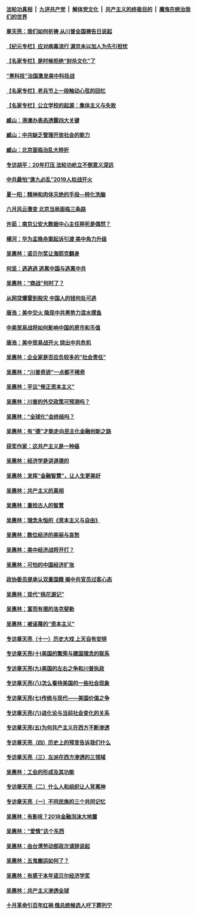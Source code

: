 ####  [法轮功真相](../../../../basic/blob/master/README.md?t=07070102) &nbsp;|&nbsp; [九评共产党](../../../../9ping.md/blob/master/README.md?t=07070102) &nbsp;|&nbsp; [解体党文化](../../../../jtdwh.md/blob/master/README.md?t=07070102)  &nbsp;|&nbsp; [共产主义的终极目的](../../../../gczydzjmd.md/blob/master/README.md?t=07070102) &nbsp;|&nbsp; [魔鬼在统治我们的世界](../../../../mgztzwmdsj.md/blob/master/README.md?t=07070102) 

#### [章天亮：我们如何祈祷 从川普全国祷告日说起](../pages/nsc423/n11944627.md?t=07070102) 

#### [【纪元专栏】应对病毒流行 渥京未以加人为先引担忧](../pages/nsc423/n11875714.md?t=07070102) 

#### [【名家专栏】是时候拒绝“封杀文化”了](../pages/nsc423/n11814093.md?t=07070102) 

#### [“黑科技”治国激发美中科技战](../pages/nsc423/n11638056.md?t=07070102) 

#### [【名家专栏】老兵节上一段触动心弦的回忆](../pages/nsc423/n11646016.md?t=07070102) 

#### [【名家专栏】公立学校的起源：集体主义与失败](../pages/nsc423/n11601833.md?t=07070102) 

#### [臧山：港澳办表态透露四大关键](../pages/nsc423/n11421628.md?t=07070102) 

#### [臧山：中共缺乏管理开放社会的能力](../pages/nsc423/n11407457.md?t=07070102) 

#### [臧山：北京面临治乱大转折](../pages/nsc423/n11406895.md?t=07070102) 

#### [专访胡平：20年打压 法轮功屹立不倒意义深远](../pages/nsc423/n11398800.md?t=07070102) 

#### [中共最怕“逢九必乱”2019人权战开火](../pages/nsc423/n11385248.md?t=07070102) 

#### [夏一阳：精神和肉体灭绝的手段—转化洗脑](../pages/nsc423/n11368250.md?t=07070102) 

#### [六月风云激变 北京当局面临三条路](../pages/nsc423/n11313668.md?t=07070102) 

#### [许茹：南京公安大数据中心主任猝死是偶然？](../pages/nsc423/n11064744.md?t=07070102) 

#### [横河：华为孟晚舟案起诉引渡 美中角力升级](../pages/nsc423/n11027230.md?t=07070102) 

#### [吴惠林：诺贝尔奖让海耶克翻身](../pages/nsc423/n10890049.md?t=07070102) 

#### [何坚：逃逃逃 逃离中国与逃离中共](../pages/nsc423/n10592891.md?t=07070102) 

#### [吴惠林：“商战”何时了？](../pages/nsc423/n10573558.md?t=07070102) 

#### [从网贷爆雷到股灾 中国人的钱何处可逃](../pages/nsc423/n10572800.md?t=07070102) 

#### [唐浩：美中交火 隐现中共黑势力混水摸鱼](../pages/nsc423/n10544040.md?t=07070102) 

#### [中美贸易战将如何影响中国的房市和币值](../pages/nsc423/n10543697.md?t=07070102) 

#### [唐浩：美中贸易战开火 烧出中共危机](../pages/nsc423/n10540126.md?t=07070102) 

#### [吴惠林：企业家是否应负较多的“社会责任”](../pages/nsc423/n10535022.md?t=07070102) 

#### [吴惠林：“川普奇迹”一点都不稀奇](../pages/nsc423/n10512808.md?t=07070102) 

#### [吴惠林：平议“修正资本主义”](../pages/nsc423/n10495724.md?t=07070102) 

#### [吴惠林：川普的外交政策可预测吗？](../pages/nsc423/n10462387.md?t=07070102) 

#### [吴惠林：“全球化”会终结吗？](../pages/nsc423/n10452838.md?t=07070102) 

#### [吴惠林：有“德”才能走向民主化金融创新之路](../pages/nsc423/n10432292.md?t=07070102) 

#### [获奖作家：这共产主义是一种癌](../pages/nsc423/n10431541.md?t=07070102) 

#### [吴惠林：经济学是讲道德的](../pages/nsc423/n10398014.md?t=07070102) 

#### [吴惠林：发挥“金融智慧”，让人生更美好](../pages/nsc423/n10375019.md?t=07070102) 

#### [吴惠林：共产主义的真相](../pages/nsc423/n10351394.md?t=07070102) 

#### [吴惠林：重拾古人的智慧](../pages/nsc423/n10337691.md?t=07070102) 

#### [吴惠林：理念永恒的《资本主义与自由》](../pages/nsc423/n10316274.md?t=07070102) 

#### [吴惠林：数位经济的美丽与哀愁](../pages/nsc423/n10292946.md?t=07070102) 

#### [吴惠林：美中经济战将开打？](../pages/nsc423/n10258825.md?t=07070102) 

#### [吴惠林：可怕的中国经济扩张](../pages/nsc423/n10219147.md?t=07070102) 

#### [政协委员提承认双重国籍 揭中共官员过客心态](../pages/nsc423/n10208809.md?t=07070102) 

#### [吴惠林：现代“桃花源记”](../pages/nsc423/n10185234.md?t=07070102) 

#### [吴惠林：富而有德的洛克斐勒](../pages/nsc423/n10142264.md?t=07070102) 

#### [吴惠林：被诬蔑的“资本主义”](../pages/nsc423/n10124816.md?t=07070102) 

#### [专访章天亮（十一）历史大戏 上天自有安排](../pages/nsc423/n10094905.md?t=07070102) 

#### [专访章天亮(十)美国的繁荣与建国理念的联系](../pages/nsc423/n10094899.md?t=07070102) 

#### [专访章天亮(九)美国的左右之争和川普执政](../pages/nsc423/n10094889.md?t=07070102) 

#### [专访章天亮(八)怎么看待美国的一些社会现象](../pages/nsc423/n10094857.md?t=07070102) 

#### [专访章天亮(七)传统与现代——美国价值之争](../pages/nsc423/n10093140.md?t=07070102) 

#### [专访章天亮(六)进化论与当前社会变化的关系](../pages/nsc423/n10092036.md?t=07070102) 

#### [专访章天亮(五)为何共产主义在西方不断渗透](../pages/nsc423/n10083620.md?t=07070102) 

#### [专访章天亮（四）历史上的预言告诉我们什么](../pages/nsc423/n10083606.md?t=07070102) 

#### [专访章天亮（三）左派在西方渗透的三领域](../pages/nsc423/n10081115.md?t=07070102) 

#### [吴惠林：工会的形成及其功能](../pages/nsc423/n10080633.md?t=07070102) 

#### [专访章天亮（二）什么人和组织让人背离神](../pages/nsc423/n10076637.md?t=07070102) 

#### [专访章天亮（一）不同民族的三个共同记忆](../pages/nsc423/n10074188.md?t=07070102) 

#### [吴惠林：有影呒？2018金融泡沫大地震](../pages/nsc423/n10040534.md?t=07070102) 

#### [吴惠林：“爱情”这个东西](../pages/nsc423/n10019423.md?t=07070102) 

#### [吴惠林：由台湾劳动部政次请辞说起](../pages/nsc423/n9979679.md?t=07070102) 

#### [吴惠林：五鬼搬运如何了？](../pages/nsc423/n9925338.md?t=07070102) 

#### [吴惠林：有感于本年诺贝尔经济学奖](../pages/nsc423/n9871883.md?t=07070102) 

#### [吴惠林：共产主义渗透全球](../pages/nsc423/n9812748.md?t=07070102) 

#### [十月革命引百年红祸 俄总统候选人吁下葬列宁](../pages/nsc423/n9810182.md?t=07070102) 

